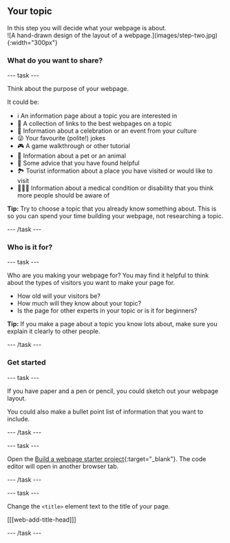 ## Your topic
 
<div style="display: flex; flex-wrap: wrap">
<div style="flex-basis: 200px; flex-grow: 1; margin-right: 15px;">
In this step you will decide what your webpage is about.
</div>
<div>
![A hand-drawn design of the layout of a webpage.](images/step-two.jpg){:width="300px"}
</div>
</div>

### What do you want to share?

--- task ---

Think about the purpose of your webpage.

It could be:

+ ℹ️ An information page about a topic you are interested in
+ 🔗 A collection of links to the best webpages on a topic
+ 🧧 Information about a celebration or an event from your culture
+ 😜 Your favourite (polite!) jokes
+ 🎮 A game walkthrough or other tutorial
+ 🐙 Information about a pet or an animal
+ 💬 Some advice that you have found helpful
+ 🏞️ Tourist information about a place you have visited or would like to visit
+ 👩🏿‍🦼 Information about a medical condition or disability that you think more people should be aware of 

**Tip:** Try to choose a topic that you already know something about. This is so you can spend your time building your webpage, not researching a topic.

--- /task ---

### Who is it for?

--- task ---

Who are you making your webpage for? You may find it helpful to think about the types of visitors you want to make your page for. 

+ How old will your visitors be? 
+ How much will they know about your topic? 
+ Is the page for other experts in your topic or is it for beginners? 

**Tip:** If you make a page about a topic you know lots about, make sure you explain it clearly to other people.

--- /task ---

### Get started

--- task ---

If you have paper and a pen or pencil, you could sketch out your webpage layout. 

You could also make a bullet point list of information that you want to include. 

--- /task ---

--- task ---

Open the [Build a webpage starter project](https://editor.raspberrypi.org/en/projects/build-a-web-page-starter){:target="_blank"}. The code editor will open in another browser tab.

--- /task ---

--- task ---

Change the `<title>` element text to the title of your page. 

[[[web-add-title-head]]]

--- /task ---


